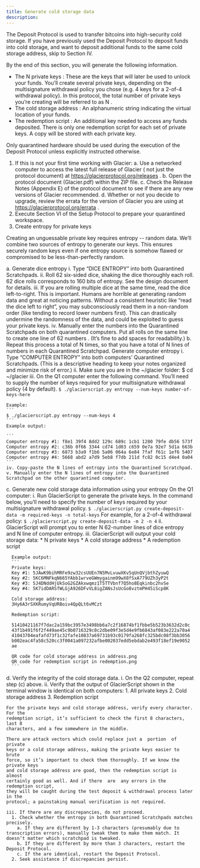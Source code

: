 ```yaml
---
title: Generate cold storage data
description:
---
```


The Deposit Protocol is used to transfer bitcoins into high-security cold storage. If you have previously used the
Deposit Protocol to deposit funds into cold storage, and want to deposit
additional funds to the same cold storage address, skip to Section IV.

By the end of this section, you will generate the following information.

* The N private keys : These are the keys that will later be used to unlock your funds. You’ll create several private keys, depending on the multisignature withdrawal policy you chose (e.g. 4 keys for a 2-of-4 withdrawal policy). In this protocol, the total number of private keys you’re creating will be referred to as N .
* The cold storage address : An alphanumeric string indicating the virtual location of your funds.
* The redemption script : An additional key needed to access any
funds deposited. There is only one redemption script for each set of
private keys. A copy will be stored with each private key.

Only quarantined hardware should be used during the execution of the Deposit
Protocol unless explicitly instructed otherwise.

1. If this is not your first time working with Glacier:
  a. Use a networked computer to access the latest full release of Glacier ( not just the protocol document) at https://glacierprotocol.org/releases .
  b. Open the protocol document (Glacier.pdf) within the ZIP file.
  c. Check the Release Notes (Appendix E) of the protocol document to see if there are any new versions of Glacier recommended.
  d. Whether or not you decide to upgrade, review the errata for the version of Glacier you are using at https://glacierprotocol.org/errata .
2. Execute Section VI of the Setup Protocol to prepare your quarantined workspace.
3. Create entropy for private keys

  Creating an unguessable private key requires
  entropy -- random data. We’ll combine two sources of entropy to generate
  our keys. This ensures securely random keys even if one entropy source is
  somehow flawed or compromised to be less-than-perfectly random.

  a. Generate dice entropy
    i. Type “DICE ENTROPY” into both Quarantined Scratchpads.
    ii. Roll 62 six-sided dice, shaking the dice thoroughly each roll.
    62 dice rolls corresponds to 160 bits of entropy. See the design document
    for details.
    iii. If you are rolling multiple dice at the same time, read the dice left-to-right. This is important. Humans are  horrible at generating random data  and great at noticing patterns. Without a consistent heuristic like “read the dice left to right”, you may subconsciously read them in a non-random order (like tending to record lower numbers first). This can drastically undermine the randomness of the data, and could be exploited to guess your private keys.
    iv. Manually enter the numbers into the Quarantined Scratchpads on both quarantined computers. Put all rolls on the same line to create one line of 62 numbers . (It’s fine to add spaces for readability.)
  b. Repeat this process a total of N times, so that you have a total of N lines of numbers in each Quarantined Scratchpad. Generate computer entropy
    i. Type “COMPUTER ENTROPY” into both computers’ Quarantined Scratchpads. (This is a descriptive heading to keep your notes organized and minimize risk of error.)
    ii. Make sure you are in the ~/glacier folder: $ cd ~/glacier
    iii. On the Q1 computer enter the following command. You’ll need to supply the number of keys required for your multisignature withdrawal policy (4 by default).
    ```
    $ ./glacierscript.py entropy --num-keys
    number-of-keys-here
    ```

    Example:
    ```
    $ ./glacierscript.py entropy --num-keys 4
    ```
    Example output:

    ```
    Computer entropy #1: f8e1 39f4 8dd2 129c 689c 1cb1 1280 79fe db56 573f
    Computer entropy #2: c36b 0f66 3344 cd74 1d03 c659 0e7a 92e7 5d1a 663b
    Computer entropy #3: 6873 b3a9 f1b6 5a06 064a 6e84 7faf f61c 1ef6 5407
    Computer entropy #4: 5668 abd2 a7d9 5eb8 f7db 211d fc82 0c15 d4e4 0a04
    ```
    iv. Copy-paste the N lines of entropy into the Quarantined Scratchpad.
    v. Manually enter the N lines of entropy into the Quarantined Scratchpad on the other quarantined computer.
  c. Generate new cold storage data information using your entropy
  On the Q1 computer:
    i. Run GlacierScript to generate the private keys.
    In the command below, you’ll need to specify the number of keys required by your multisignature withdrawal policy.
    ```
    $ ./glacierscript.py create-deposit-data -m required-keys -n total-keys
    ```
    For example, for a 2-of-4 withdrawal policy:
    ```
    $ ./glacierscript.py create-deposit-data -m 2 -n 4
    ```
    ii. GlacierScript will prompt you to enter N 62-number lines of dice entropy and N line of computer entropy.
    iii. GlacierScript will output your cold storage data:
      * N private keys
      * A cold storage address
      * A redemption script

      Example output:
      ```
      Private keys:
      Key #1: 5JAwK9bihMRFe9zw32csUUEn7N5MvLvuwXKv5qUnQVjbthZyuwQ
      Key #2: 5KC6MNFkqN665YAbb1wrveGWmygainm99wX8fSxA779UZh3yP2t
      Key #3: 5J4DNddHjUkSoG2GZAkxwqmz1T5TTVbnf7Q5ho8Eqkinbc2hvSe
      Key #4: 5K7idDARSfWLGjA926DFvVL8igZANsJsUcGo8vztmPH45iScp8K

      Cold storage address:
      3Hy6A3rSXKRumyVqURBoiv4QpQLt6vMCzt

      Redemption script:

      51410421167f7dac2a159bc3957e3498bb6a7c2f16874bf1fbbe5b523b3632d2c0c
      43f1b491f6f2f449ae45c9b0716329c0c2dbe09f3e5d4e9fb6843af083e222a70a4
      41043704eafafd73f1c32fafe10837a69731b93c0179fa268fc325bdc08f3bb3056
      b002eac4fa58c520cc3f0041a097232afbe002037edd5ebdab2e493f18ef19e9052
      ae

      QR code for cold storage address in address.png
      QR code for redemption script in redemption.png
      ```
  d. Verify the integrity of the cold storage data.
    i. On the Q2 computer, repeat step (c) above.
    ii. Verify that the output of GlacierScript shown in the terminal window is identical on both computers:
    1. All private keys
    2. Cold storage address
    3. Redemption script

    For the private keys and cold storage address, verify every character. For the
    redemption script, it’s sufficient to check the first 8 characters, last 8
    characters, and a few somewhere in the middle.

    There are attack vectors which could replace just a  portion  of private
    keys or a cold storage address, making the private keys easier to brute
    force, so it’s important to check them thoroughly. If we know the private keys
    and cold storage address are good, then the redemption script is almost
    certainly good as well. And if there  are  any errors in the redemption script,
    they will be caught during the test deposit & withdrawal process later in the
    protocol; a painstaking manual verification is not required.

    iii. If there are any discrepancies, do not proceed.
      1. Check whether the entropy in both Quarantined Scratchpads matches precisely.
        a. If they are different by 1-3 characters (presumably due to transcription errors), manually tweak them to make them match. It doesn’t matter which scratchpad is tweaked.
        b. If they are different by more than 3 characters, restart the Deposit Protocol.
        c. If the are identical, restart the Deposit Protocol.
      2. Seek assistance if discrepancies persist.
